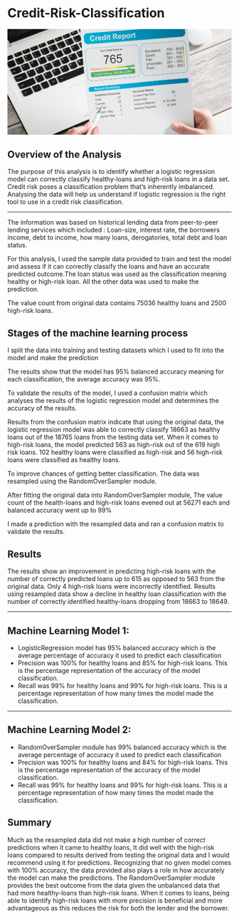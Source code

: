 # Credit-Risk-Classification

![Image](image.png)

## Overview of the Analysis


The purpose of this analysis is to identify whether a logistic regression model can correctly classify healthy-loans and high-risk loans in a data set. Credit risk poses a classification problem that’s inherently imbalanced. Analysing the data will help us understand if logistic regression is the right tool to use in a credit risk classification.

--- 

The information was based on historical lending data from peer-to-peer lending services which included : Loan-size, interest rate, the borrowers income, debt to income, how many loans, derogatories, total debt and loan status.

For this analysis, I used the sample data provided to train and test the model and assess if it can correctly classify the loans and have an accurate predicted outcome.The loan status was used as the classification meaning healthy or high-risk loan.  All the other data was used to make the prediction.


The value count from original data contains 75036 healthy loans and 2500 high-risk loans.


## Stages of the machine learning process
I split the data into training and testing datasets which I used to fit into the model and make the prediction

The results show that the model has 95% balanced accuracy meaning for each classification, the average accuracy was 95%.

To validate the results of the model, I used a confusion matrix which analyses the results of the logistic regression model and determines the accuracy of the results.

Results from the confusion matrix indicate that using the original data, the logistic regression model was able to correctly classify 18663 as healthy loans out of the 18765 loans from the testing data set.
When it comes to high-risk loans, the model predicted 563 as high-risk out of the 619 high risk loans. 
102 healthy loans were classified as high-risk and 56 high-risk loans were classified as healthy loans. 

To improve chances of getting better classification. The data was resampled using the RandomOverSampler module. 

After fitting the original data into RandomOverSampler module,
The value count of the health-loans and high-risk loans evened out at 56271 each and balanced accuracy went up to 99%

I made a prediction with the resampled data and ran a confusion matrix to validate the results. 

## Results
The results show an improvement in predicting high-risk loans with the number of correctly predicted loans up to 615 as opposed to 563 from the original data. Only 4 high-risk loans were incorrectly identified. 
Results using resampled data show a decline in healthy loan classification with the number of correctly identified healthy-loans dropping from 18663 to 18649. 




---

## Machine Learning Model 1:
* LogisticRegression model has 95% balanced accuracy which is the average percentage of accuracy it used to predict each classification
* Precision was 100% for healthy loans and 85% for high-risk loans. This is the percentage representation of the accuracy of the model classification.
* Recall was 99% for healthy loans and 99% for high-risk loans. This is a percentage representation of how many times the model made the classification. 
  

---

## Machine Learning Model 2:
 * RandomOverSampler module has 99% balanced accuracy which is the average percentage of accuracy it used to predict each classification
 * Precision was 100% for healthy loans and 84% for high-risk loans. This is the percentage representation of the accuracy of the model classification.
* Recall was 99% for healthy loans and 99% for high-risk loans. This is a percentage representation of how many times the model made the classification. 
  

## Summary

Much as the resampled data did not make a high number of correct predictions when it came to healthy loans, It did well with the high-risk loans compared to results derived from testing the original data and I would recommend using it for predictions. 
Recognizing that no given model comes with 100% accuracy, the data provided also plays a role in how accurately the model can make the predictions. 
The RandomOverSampler module provides the best outcome from the data given the unbalanced data that had more healthy-loans than high-risk loans.
When it comes to loans, being able to identify high-risk loans with more precision is beneficial and more advantageous as this reduces the risk for both the lender and the borrower. 
